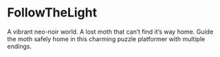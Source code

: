 # FollowTheLight
 A vibrant neo-noir world. A lost moth that can’t find it’s way home. Guide the moth safely home in this charming puzzle platformer with multiple endings.
